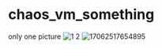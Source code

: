 # chaos_vm_something
only one picture
![1](https://github.com/jindameias/chaos_vm_something/assets/40633372/0257d4c9-a177-4997-a23b-d59a66a9a796)
2
![17062517654895](https://github.com/jindameias/chaos_vm_something/assets/40633372/6ed28ac7-7b86-4e41-abe2-f56aa35906b3)

